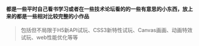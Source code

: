 #### 都是一些平时自己看书学习或者在一些技术论坛看的的一些有意思的小东西，放上来的都是一些相对比较完整的小作品
> 包括但不局限于H5新API试玩、CSS3新特性试玩、Canvas画画、动画特效试玩、web性能优化等等
